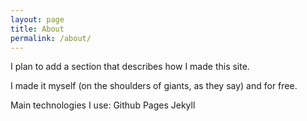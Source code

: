 ```yaml
---
layout: page
title: About
permalink: /about/
---
```


I plan to add a section that describes how I made this site. 

I made it myself (on the shoulders of giants, as they say) and for free.

Main technologies I use:
Github Pages
Jekyll
